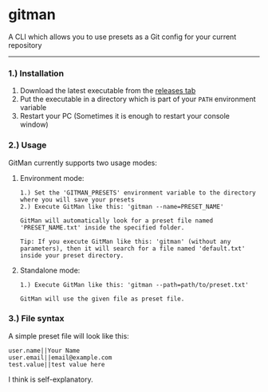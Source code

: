 # gitman
A CLI which allows you to use presets as a Git config for your current repository

---

### 1.) Installation
1. Download the latest executable from the [releases tab](https://github.com/Lukaesebrot/gitman/releases)
2. Put the executable in a directory which is part of your `PATH` environment variable
3. Restart your PC (Sometimes it is enough to restart your console window)

### 2.) Usage
GitMan currently supports two usage modes:
1. Environment mode:
   ```
   1.) Set the 'GITMAN_PRESETS' environment variable to the directory where you will save your presets
   2.) Execute GitMan like this: 'gitman --name=PRESET_NAME'
   
   GitMan will automatically look for a preset file named 'PRESET_NAME.txt' inside the specified folder. 
   
   Tip: If you execute GitMan like this: 'gitman' (without any parameters), then it will search for a file named 'default.txt' inside your preset directory.
   ```
2. Standalone mode:
   ```
   1.) Execute GitMan like this: 'gitman --path=path/to/preset.txt'
   
   GitMan will use the given file as preset file.
   ```
   
### 3.) File syntax
A simple preset file will look like this:
```
user.name||Your Name
user.email||email@example.com
test.value||test value here
```
I think is self-explanatory.